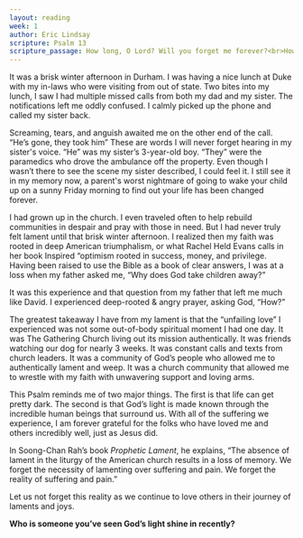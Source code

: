 ```yaml
---
layout: reading
week: 1
author: Eric Lindsay
scripture: Psalm 13
scripture_passage: How long, O Lord? Will you forget me forever?<br>How long will you hide your face from me?<br>How long must I bear pain in my soul<br>and have sorrow in my heart all day long?<br>How long shall my enemy be exalted over me?<br><br>Consider and answer me, O Lord my God!<br>Give light to my eyes, or I will sleep the sleep of death,<br>and my enemy will say, “I have prevailed”&#59;<br>my foes will rejoice because I am shaken.<br><br>But I trusted in your steadfast love&#59;<br>my heart shall rejoice in your salvation.<br>I will sing to the Lord<br>because he has dealt bountifully with me.
---
```


It was a brisk winter afternoon in Durham. I was having a nice lunch at Duke with my in-laws who were visiting from out of state. Two bites into my lunch, I saw I had multiple missed calls from both  my dad and my sister. The notifications left me oddly confused. I calmly picked up the phone and called my sister back. 

Screaming, tears, and anguish awaited me on the other end of the call. “He’s gone, they took him” These are words I will never forget hearing in my sister's voice. “He” was my sister’s 3-year-old boy. “They” were the paramedics who drove the ambulance off the property. Even though I wasn’t there to see the scene my sister described, I could feel it. I still see it in my memory now, a parent's worst nightmare of going to wake your child up on a sunny Friday morning to find out your life has been changed forever.

I had grown up in the church. I even traveled often to help rebuild communities in despair and pray with those in need. But I had never truly  felt lament until that brisk winter afternoon. I realized then my faith was rooted in deep American triumphalism, or what Rachel Held Evans calls in her book Inspired “optimism rooted in success, money, and privilege. Having been raised to use the Bible as a book of clear answers, I was at a loss when my father asked me, “Why does God take children away?” 

It was this experience and that question from my father that left me much like David. I experienced deep-rooted & angry prayer,  asking God, “How?” 

The greatest takeaway I have from my lament is that the “unfailing love” I experienced was not some out-of-body spiritual moment I had one day. It was The Gathering Church living out its mission authentically. It was friends watching our dog for nearly 3 weeks. It was constant calls and texts from church leaders. It was a community of God’s people who allowed me to authentically lament and weep. It was a church community that allowed me to wrestle with my faith with unwavering support and loving arms. 

This Psalm reminds me of two major things. The first is that life can get pretty dark. The second is that God’s light is made known through the incredible human beings that surround us.  With all of the suffering we experience, I am forever grateful for the folks who have loved me and others incredibly well, just as Jesus did. 

In Soong-Chan Rah’s book <i>Prophetic Lament</i>, he explains, “The absence of lament in the liturgy of the American church results in a loss of memory. We forget the necessity of lamenting over suffering and pain. We forget the reality of suffering and pain.”

Let us not forget this reality as we continue to love others in their journey of laments and joys.

<b>Who is someone you’ve seen God’s light shine in recently?</b>